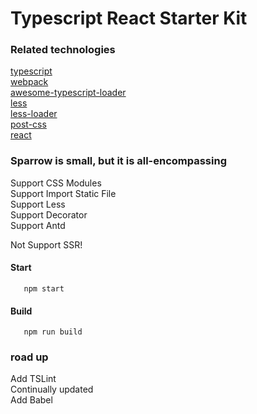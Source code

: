 # Typescript React Starter Kit

### Related technologies
[typescript](https://www.typescriptlang.org/) <br/>
[webpack](https://www.typescriptlang.org/) <br/>
[awesome-typescript-loader](https://github.com/s-panferov/awesome-typescript-loader) <br/>
[less](https://github.com/less) <br/>
[less-loader](https://github.com/webpack-contrib/less-loader) <br/>
[post-css](https://github.com/postcss/postcss) <br/>
[react](https://reactjs.org/)


### Sparrow is small, but it is all-encompassing
Support CSS Modules <br/>
Support Import Static File <br/>
Support Less <br/>
Support Decorator <br/>
Support Antd <br/>

Not Support SSR! <br/>

#### Start
```
   npm start
```

#### Build
```
   npm run build
```

### road up
Add TSLint <br/>
Continually updated<br/>
Add Babel <br/>


